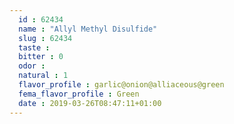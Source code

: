 ```yaml
---
  id : 62434
  name : "Allyl Methyl Disulfide"
  slug : 62434
  taste : 
  bitter : 0
  odor : 
  natural : 1
  flavor_profile : garlic@onion@alliaceous@green
  fema_flavor_profile : Green
  date : 2019-03-26T08:47:11+01:00
---
```



